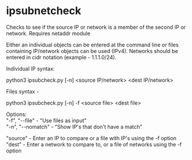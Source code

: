 # ipsubnetcheck
Checks to see if the source IP or network is a member of the second IP or network. Requires netaddr module 

Either an individual objects can be entered at the command line or files containing IP/network objects can be used (IPv4). Networks should be entered in cidr notation (example - 1.1.1.0/24). 

Individual IP syntax:

python3 ipsubcheck.py [-n] \<source IP/network> \<dest IP/network\> 

Files syntax -  

python3 ipsubcheck.py [-n] -f \<source file\> \<dest file\>   

Options:  
"-f", "--file" - "Use files as input"  
"-n", "--nomatch" - "Show IP's that don't have a match"  

"source" - Enter an IP to compare or a file with IP's using the -f option  
"dest"  - Enter a network to compare to, or a file of networks using the -f option
